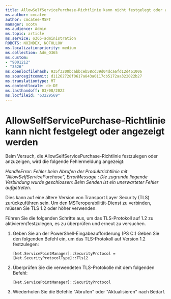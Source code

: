 ```yaml
---
title: AllowSelfServicePurchase-Richtlinie kann nicht festgelegt oder angezeigt werden
ms.author: cmcatee
author: cmcatee-MSFT
manager: scotv
ms.audience: Admin
ms.topic: article
ms.service: o365-administration
ROBOTS: NOINDEX, NOFOLLOW
ms.localizationpriority: medium
ms.collection: Adm_O365
ms.custom:
- "9001212"
- "3526"
ms.openlocfilehash: 935f3200bcabbceb58cd39d04dca6fd12d461006
ms.sourcegitcommit: d11262728f0617a843a0117cb5172aa322022b27
ms.translationtype: MT
ms.contentlocale: de-DE
ms.lasthandoff: 03/08/2022
ms.locfileid: "63229569"
---
```

# <a name="unable-to-set-or-view-the-allowselfservicepurchase-policy"></a>AllowSelfServicePurchase-Richtlinie kann nicht festgelegt oder angezeigt werden

Beim Versuch, die AllowSelfServicePurchase-Richtlinie festzulegen oder anzuzeigen, wird die folgende Fehlermeldung angezeigt:

*HandleError: Fehler beim Abrufen der Produktrichtlinie mit "AllowSelfServicePurchase", ErrorMessage : Die zugrunde liegende Verbindung wurde geschlossen: Beim Senden ist ein unerwarteter Fehler aufgetreten.*

Dies kann auf eine ältere Version von Transport Layer Security (TLS) zurückzuführen sein. Um den MSTeroperabilität-Dienst zu verbinden, müssen Sie TLS 1.2 oder höher verwenden.  

Führen Sie die folgenden Schritte aus, um das TLS-Protokoll auf 1.2 zu aktivieren/festzulegen, es zu überprüfen und erneut zu versuchen.
 1. Geben Sie an der PowerShell-Eingabeaufforderung (PS C:\) Geben Sie den folgenden Befehl ein, um das TLS-Protokoll auf Version 1.2 festzulegen:

    `[Net.ServicePointManager]::SecurityProtocol = [Net.SecurityProtocolType]::Tls12`

2. Überprüfen Sie die verwendeten TLS-Protokolle mit dem folgenden Befehl:

    `[Net.ServicePointManager]::SecurityProtocol` 

3. Wiederholen Sie die Befehle "Abrufen" oder "Aktualisieren" nach Bedarf.

